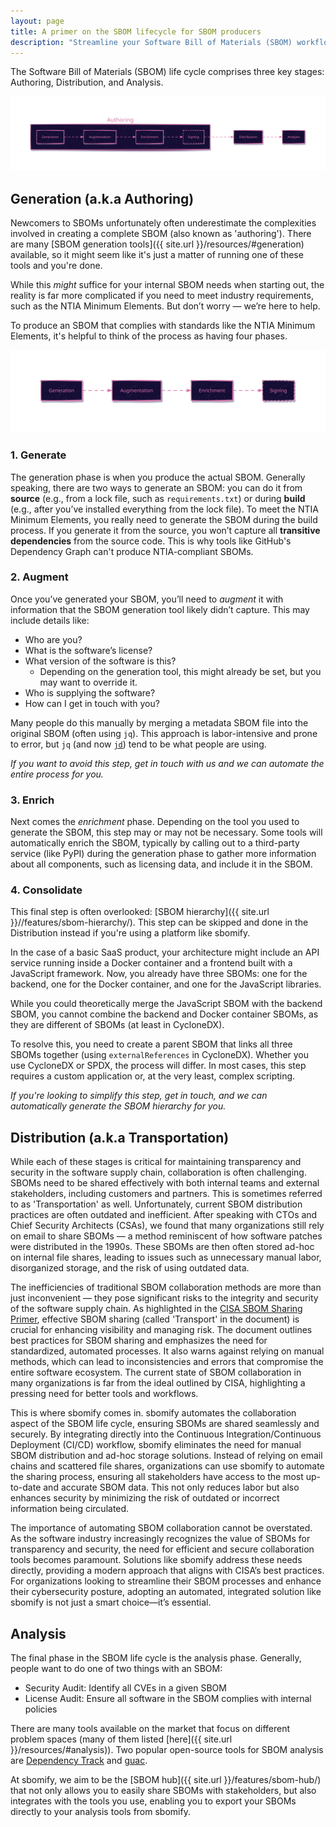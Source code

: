 ```yaml
---
layout: page
title: A primer on the SBOM lifecycle for SBOM producers
description: "Streamline your Software Bill of Materials (SBOM) workflow with our comprehensive guide. Learn about SBOM generation, collaboration, and analysis best practices, and discover how to automate distribution with sbomify."
---
```


The Software Bill of Materials (SBOM) life cycle comprises three key stages: Authoring, Distribution, and Analysis.

![Lifecycle](/assets/images/site/lifecycle.svg)

## Generation (a.k.a Authoring)

Newcomers to SBOMs unfortunately often underestimate the complexities involved in creating a complete SBOM (also known as 'authoring'). There are many [SBOM generation tools]({{ site.url }}/resources/#generation) available, so it might seem like it's just a matter of running one of these tools and you're done.

While this *might* suffice for your internal SBOM needs when starting out, the reality is far more complicated if you need to meet industry requirements, such as the NTIA Minimum Elements. But don’t worry — we’re here to help.

To produce an SBOM that complies with standards like the NTIA Minimum Elements, it's helpful to think of the process as having four phases.

![Generation Phases](/assets/images/site/generation.svg)

### 1. Generate

The generation phase is when you produce the actual SBOM. Generally speaking, there are two ways to generate an SBOM: you can do it from **source** (e.g., from a lock file, such as `requirements.txt`) or during **build** (e.g., after you’ve installed everything from the lock file). To meet the NTIA Minimum Elements, you really need to generate the SBOM during the build process. If you generate it from the source, you won’t capture all **transitive dependencies** from the source code. This is why tools like GitHub's Dependency Graph can't produce NTIA-compliant SBOMs.

### 2. Augment

Once you’ve generated your SBOM, you’ll need to *augment* it with information that the SBOM generation tool likely didn’t capture. This may include details like:

* Who are you?
* What is the software’s license?
* What version of the software is this?
  * Depending on the generation tool, this might already be set, but you may want to override it.
* Who is supplying the software?
* How can I get in touch with you?

Many people do this manually by merging a metadata SBOM file into the original SBOM (often using `jq`). This approach is labor-intensive and prone to error, but `jq` (and now [`jd`](https://github.com/josephburnett/jd)) tend to be what people are using.

*If you want to avoid this step, get in touch with us and we can automate the entire process for you.*

### 3. Enrich

Next comes the *enrichment* phase. Depending on the tool you used to generate the SBOM, this step may or may not be necessary. Some tools will automatically enrich the SBOM, typically by calling out to a third-party service (like PyPI)  during the generation phase to gather more information about all components, such as licensing data, and include it in the SBOM.

### 4. Consolidate

This final step is often overlooked: [SBOM hierarchy]({{ site.url }}//features/sbom-hierarchy/). This step can be skipped and done in the Distribution instead if you're using a platform like sbomify.

In the case of a basic SaaS product, your architecture might include an API service running inside a Docker container and a frontend built with a JavaScript framework. Now, you already have three SBOMs: one for the backend, one for the Docker container, and one for the JavaScript libraries.

While you could theoretically merge the JavaScript SBOM with the backend SBOM, you cannot combine the backend and Docker container SBOMs, as they are different of SBOMs (at least in CycloneDX).

To resolve this, you need to create a parent SBOM that links all three SBOMs together (using `externalReferences` in CycloneDX). Whether you use CycloneDX or SPDX, the process will differ. In most cases, this step requires a custom application or, at the very least, complex scripting.

*If you're looking to simplify this step, get in touch, and we can automatically generate the SBOM hierarchy for you.*

## Distribution (a.k.a Transportation)

While each of these stages is critical for maintaining transparency and security in the software supply chain, collaboration is often challenging. SBOMs need to be shared effectively with both internal teams and external stakeholders, including customers and partners. This is sometimes referred to as 'Transportation' as well. Unfortunately, current SBOM distribution practices are often outdated and inefficient. After speaking with CTOs and Chief Security Architects (CSAs), we found that many organizations still rely on email to share SBOMs — a method reminiscent of how software patches were distributed in the 1990s. These SBOMs are then often stored ad-hoc on internal file shares, leading to issues such as unnecessary manual labor, disorganized storage, and the risk of using outdated data.

The inefficiencies of traditional SBOM collaboration methods are more than just inconvenient — they pose significant risks to the integrity and security of the software supply chain. As highlighted in the [CISA SBOM Sharing Primer](https://www.cisa.gov/sites/default/files/2024-05/SBOM%20Sharing%20Primer.pdf), effective SBOM sharing (called 'Transport' in the document) is crucial for enhancing visibility and managing risk. The document outlines best practices for SBOM sharing and emphasizes the need for standardized, automated processes. It also warns against relying on manual methods, which can lead to inconsistencies and errors that compromise the entire software ecosystem. The current state of SBOM collaboration in many organizations is far from the ideal outlined by CISA, highlighting a pressing need for better tools and workflows.

This is where sbomify comes in. sbomify automates the collaboration aspect of the SBOM life cycle, ensuring SBOMs are shared seamlessly and securely. By integrating directly into the Continuous Integration/Continuous Deployment (CI/CD) workflow, sbomify eliminates the need for manual SBOM distribution and ad-hoc storage solutions. Instead of relying on email chains and scattered file shares, organizations can use sbomify to automate the sharing process, ensuring all stakeholders have access to the most up-to-date and accurate SBOM data. This not only reduces labor but also enhances security by minimizing the risk of outdated or incorrect information being circulated.

The importance of automating SBOM collaboration cannot be overstated. As the software industry increasingly recognizes the value of SBOMs for transparency and security, the need for efficient and secure collaboration tools becomes paramount. Solutions like sbomify address these needs directly, providing a modern approach that aligns with CISA’s best practices. For organizations looking to streamline their SBOM processes and enhance their cybersecurity posture, adopting an automated, integrated solution like sbomify is not just a smart choice—it’s essential.

## Analysis

The final phase in the SBOM life cycle is the analysis phase. Generally, people want to do one of two things with an SBOM:

* Security Audit: Identify all CVEs in a given SBOM
* License Audit: Ensure all software in the SBOM complies with internal policies

There are many tools available on the market that focus on different problem spaces (many of them listed [here]({{ site.url }}/resources/#analysis)). Two popular open-source tools for SBOM analysis are [Dependency Track](https://dependencytrack.org/) and [guac](https://github.com/guacsec/guac).

At sbomify, we aim to be the [SBOM hub]({{ site.url }}/features/sbom-hub/) that not only allows you to easily share SBOMs with stakeholders, but also integrates with the tools you use, enabling you to export your SBOMs directly to your analysis tools from sbomify.

